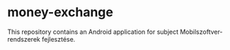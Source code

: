 # money-exchange
This repository contains an Android application for subject Mobilszoftver-rendszerek fejlesztése.
